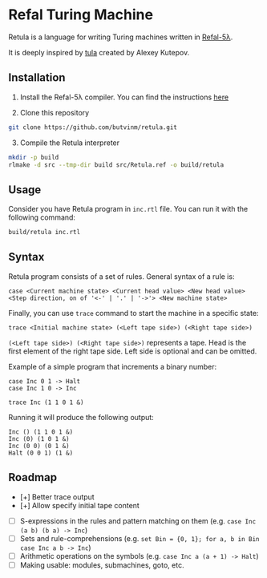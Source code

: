 # Refal Turing Machine

Retula is a language for writing Turing machines written in [Refal-5λ](https://github.com/bmstu-iu9/refal-5-lambda).

It is deeply inspired by [tula](https://github.com/tsoding/tula) created by Alexey Kutepov.

## Installation

1. Install the Refal-5λ compiler. You can find the instructions [here](https://github.com/bmstu-iu9/refal-5-lambda/releases/tag/3.3.1)

2. Clone this repository

```sh
git clone https://github.com/butvinm/retula.git
```

3. Compile the Retula interpreter

```sh
mkdir -p build
rlmake -d src --tmp-dir build src/Retula.ref -o build/retula
```

## Usage

Consider you have Retula program in `inc.rtl` file. You can run it with the following command:

```sh
build/retula inc.rtl
```

## Syntax


Retula program consists of a set of rules. General syntax of a rule is:

```
case <Current machine state> <Current head value> <New head value> <Step direction, on of '<-' | '.' | '->'> <New machine state>
```

Finally, you can use `trace` command to start the machine in a specific state:

```
trace <Initial machine state> (<Left tape side>) (<Right tape side>)
```

`(<Left tape side>) (<Right tape side>)` represents a tape.
Head is the first element of the right tape side.
Left side is optional and can be omitted.

Example of a simple program that increments a binary number:

```retula
case Inc 0 1 -> Halt
case Inc 1 0 -> Inc

trace Inc (1 1 0 1 &)
```

Running it will produce the following output:

```
Inc () (1 1 0 1 &)
Inc (0) (1 0 1 &)
Inc (0 0) (0 1 &)
Halt (0 0 1) (1 &)
```

## Roadmap

- [+] Better trace output
- [+] Allow specify initial tape content
- [ ] S-expressions in the rules and pattern matching on them (e.g. `case Inc (a b) (b a) -> Inc`)
- [ ] Sets and rule-comprehensions (e.g. `set Bin = {0, 1}; for a, b in Bin case Inc a b -> Inc`)
- [ ] Arithmetic operations on the symbols (e.g. `case Inc a (a + 1) -> Halt`)
- [ ] Making usable: modules, submachines, goto, etc.
